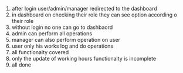 1. after login user/admin/manager redirected to the dashboard
2. in dashboard on checking their role they can see option according o their role
3. without login no one can go to dashbaord 
4. admin can perform all operations 
5. manager can also perform operation on user 
6. user only his works log and do operations
7. all functionalty covered 
8. only the update of working hours functionalty is incomplete 
9. all done 
